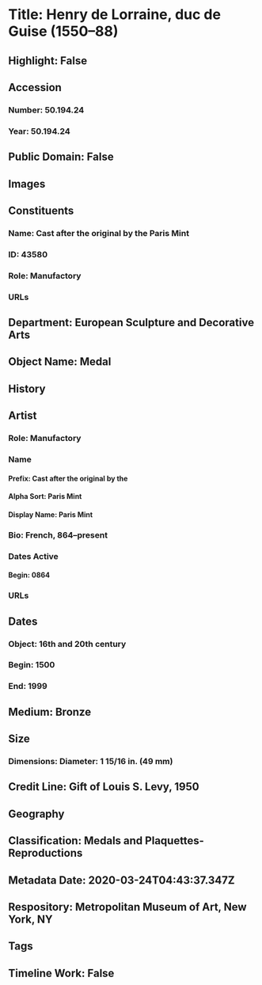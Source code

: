 # Title: Henry de Lorraine, duc de Guise (1550–88)
## Highlight: False
## Accession
### Number: 50.194.24
### Year: 50.194.24
## Public Domain: False
## Images
## Constituents
### Name: Cast after the original by the Paris Mint
### ID: 43580
### Role: Manufactory
### URLs
## Department: European Sculpture and Decorative Arts
## Object Name: Medal
## History
## Artist
### Role: Manufactory
### Name
#### Prefix: Cast after the original by the
#### Alpha Sort: Paris Mint
#### Display Name: Paris Mint
### Bio: French, 864–present
### Dates Active
#### Begin: 0864
### URLs
## Dates
### Object: 16th and 20th century
### Begin: 1500
### End: 1999
## Medium: Bronze
## Size
### Dimensions: Diameter: 1 15/16 in. (49 mm)
## Credit Line: Gift of Louis S. Levy, 1950
## Geography
## Classification: Medals and Plaquettes-Reproductions
## Metadata Date: 2020-03-24T04:43:37.347Z
## Respository: Metropolitan Museum of Art, New York, NY
## Tags
## Timeline Work: False